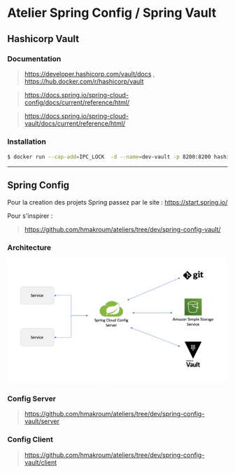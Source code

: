 # Atelier Spring Config / Spring Vault

## Hashicorp Vault

### Documentation

>https://developer.hashicorp.com/vault/docs , https://hub.docker.com/r/hashicorp/vault 

>https://docs.spring.io/spring-cloud-config/docs/current/reference/html/

>https://docs.spring.io/spring-cloud-vault/docs/current/reference/html/

### Installation 

```sh
$ docker run --cap-add=IPC_LOCK  -d --name=dev-vault -p 8200:8200 hashicorp/vault
```

***

## Spring Config

Pour la creation des projets Spring passez par le site : https://start.spring.io/

Pour s'inspirer :
>https://github.com/hmakroum/ateliers/tree/dev/spring-config-vault/

### Architecture

![img.png](img.png)

### Config Server

>https://github.com/hmakroum/ateliers/tree/dev/spring-config-vault/server


### Config Client

>https://github.com/hmakroum/ateliers/tree/dev/spring-config-vault/client